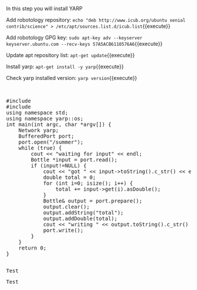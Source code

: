 In this step you will install YARP

Add robotology repository:
`echo "deb http://www.icub.org/ubuntu xenial contrib/science" > /etc/apt/sources.list.d/icub.list`{{execute}}

Add robotology GPG key:
`sudo apt-key adv --keyserver keyserver.ubuntu.com --recv-keys 57A5ACB6110576A6`{{execute}}

Update apt repository list:
`apt-get update`{{execute}}

Install yarp:
`apt-get install -y yarp`{{execute}}

Check yarp installed version:
`yarp version`{{execute}}


<pre class="file" data-filename="app.js" data-target="replace">


#include <yarp/os/all.h>
#include <iostream>
using namespace std;
using namespace yarp::os;
int main(int argc, char *argv[]) {
    Network yarp;
    BufferedPort<Bottle> port;
    port.open("/summer");
    while (true) {
        cout << "waiting for input" << endl;
        Bottle *input = port.read();
        if (input!=NULL) {
            cout << "got " << input->toString().c_str() << endl;
            double total = 0;
            for (int i=0; i<input->size(); i++) {
                total += input->get(i).asDouble();
            }
            Bottle& output = port.prepare();
            output.clear();
            output.addString("total");
            output.addDouble(total);
            cout << "writing " << output.toString().c_str() << endl;
            port.write();
        }
    }
    return 0;
}

</pre>
          


<pre class="file" data-target="clipboard">Test</pre>
          


<pre class="file" data-target="regex???">Test</pre>
          

